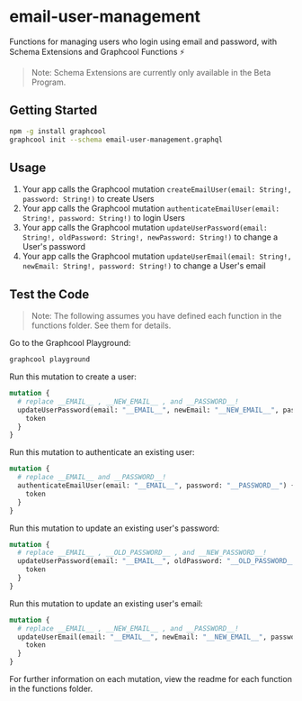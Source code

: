 # email-user-management

Functions for managing users who login using email and password, with Schema Extensions and Graphcool Functions ⚡️

> Note: Schema Extensions are currently only available in the Beta Program.

## Getting Started

```sh
npm -g install graphcool
graphcool init --schema email-user-management.graphql
```

## Usage

1. Your app calls the Graphcool mutation `createEmailUser(email: String!, password: String!)` to create Users
2. Your app calls the Graphcool mutation `authenticateEmailUser(email: String!, password: String!)` to login Users
3. Your app calls the Graphcool mutation `updateUserPassword(email: String!, oldPassword: String!, newPassword: String!)` to change a User's password
4. Your app calls the Graphcool mutation `updateUserEmail(email: String!, newEmail: String!, password: String!)` to change a User's email

## Test the Code

> Note: The following assumes you have defined each function in the functions folder. See them for details.

Go to the Graphcool Playground:

```sh
graphcool playground
```

Run this mutation to create a user:

```graphql
mutation {
  # replace __EMAIL__ , __NEW_EMAIL__ , and __PASSWORD__!
  updateUserPassword(email: "__EMAIL__", newEmail: "__NEW_EMAIL__", password: "__PASSWORD__") {
    token
  }
}
```

Run this mutation to authenticate an existing user:

```graphql
mutation {
  # replace __EMAIL__ and __PASSWORD__!
  authenticateEmailUser(email: "__EMAIL__", password: "__PASSWORD__") {
    token
  }
}
```

Run this mutation to update an existing user's password:

```graphql
mutation {
  # replace __EMAIL__ , __OLD_PASSWORD__ , and __NEW_PASSWORD__!
  updateUserPassword(email: "__EMAIL__", oldPassword: "__OLD_PASSWORD__", newPassword: "__NEW_PASSWORD__") {
    token
  }
}
```

Run this mutation to update an existing user's email:

```graphql
mutation {
  # replace __EMAIL__ , __NEW_EMAIL__ , and __PASSWORD__!
  updateUserEmail(email: "__EMAIL__", newEmail: "__NEW_EMAIL__", password: "__PASSWORD__") {
    token
  }
}
```

For further information on each mutation, view the readme for each function in the functions folder.


